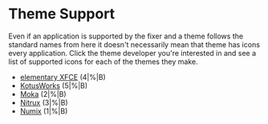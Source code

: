 Theme Support
================

Even if an application is supported by the fixer and a theme follows the standard names from here it doesn't necessarily mean that theme has icons every application. Click the theme developer you're interested in and see a list of supported icons for each of the themes they make.

+ [elementary XFCE](https://github.com/Foggalong/hardcode-fixer/blob/master/data/themes/exfce.md)    (4|%|B)
+ [KotusWorks](https://github.com/Foggalong/hardcode-fixer/blob/master/data/themes/kotus.md)    (5|%|B)
+ [Moka](https://github.com/Foggalong/hardcode-fixer/blob/master/data/themes/moka.md)    (2|%|B)
+ [Nitrux](https://github.com/Foggalong/hardcode-fixer/blob/master/data/themes/nitrux.md)    (3|%|B)
+ [Numix](https://github.com/Foggalong/hardcode-fixer/blob/master/data/themes/numix.md)    (1|%|B)